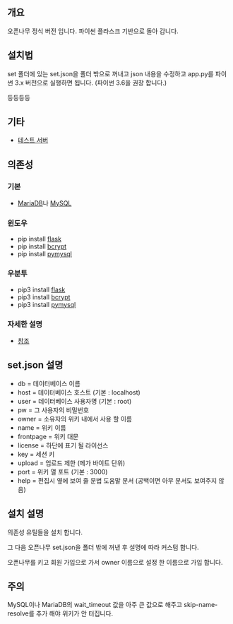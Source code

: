 ## 개요
오픈나무 정식 버전 입니다. 파이썬 플라스크 기반으로 돌아 갑니다.

## 설치법
set 폴더에 있는 set.json을 폴더 밖으로 꺼내고 json 내용을 수정하고 app.py를 파이썬 3.x 버전으로 실행하면 됩니다. (파이썬 3.6을 권장 합니다.)

등등등등

## 기타
 * [테스트 서버](https://namu.ml/)
 
## 의존성
### 기본
 * [MariaDB](https://mariadb.org/)나 [MySQL](https://www.mysql.com/)
### 윈도우
 * pip install [flask](https://pypi.python.org/pypi/Flask/0.12)
 * pip install [bcrypt](https://pypi.python.org/pypi/bcrypt/3.1.0)
 * pip install [pymysql](https://pypi.python.org/pypi/PyMySQL)
### 우분투
 * pip3 install [flask](https://pypi.python.org/pypi/Flask/0.12)
 * pip3 install [bcrypt](https://pypi.python.org/pypi/bcrypt/3.1.0)
 * pip3 install [pymysql](https://pypi.python.org/pypi/PyMySQL)
### 자세한 설명
 * [참조](http://namu.ml/w/오픈나무%2F설치법)
 
## set.json 설명
 * db = 데이터베이스 이름
 * host = 데이터베이스 호스트 (기본 : localhost)
 * user = 데이터베이스 사용자명 (기본 : root)
 * pw = 그 사용자의 비밀번호
 * owner = 소유자의 위키 내에서 사용 할 이름
 * name = 위키 이름
 * frontpage = 위키 대문
 * license = 하단에 표기 될 라이선스
 * key = 세션 키
 * upload = 업로드 제한 (메가 바이트 단위)
 * port = 위키 열 포트 (기본 : 3000)
 * help = 편집시 옆에 보여 줄 문법 도움말 문서 (공백이면 아무 문서도 보여주지 않음)
 
## 설치 설명
의존성 유틸들을 설치 합니다.

그 다음 오픈나무 set.json을 폴더 밖에 꺼낸 후 설명에 따라 커스텀 합니다.

오픈나무를 키고 회원 가입으로 가서 owner 이름으로 설정 한 이름으로 가입 합니다.

## 주의
MySQL이나 MariaDB의 wait_timeout 값을 아주 큰 값으로 해주고 skip-name-resolve를 추가 해야 위키가 안 터집니다.
